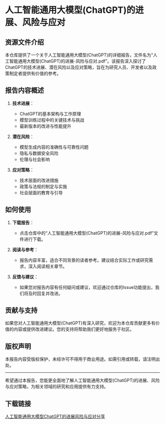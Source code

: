 # 人工智能通用大模型(ChatGPT)的进展、风险与应对

## 资源文件介绍

本仓库提供了一个关于人工智能通用大模型(ChatGPT)的详细报告，文件名为“人工智能通用大模型(ChatGPT)的进展-风险与应对.pdf”。该报告深入探讨了ChatGPT的技术进展、潜在风险以及应对策略，旨在为研究人员、开发者以及政策制定者提供有价值的参考。

## 报告内容概述

1. **技术进展**：
   - ChatGPT的基本架构与工作原理
   - 模型训练过程中的关键技术与挑战
   - 最新版本的改进与性能提升

2. **潜在风险**：
   - 模型生成内容的准确性与可靠性问题
   - 隐私与数据安全风险
   - 伦理与社会影响

3. **应对策略**：
   - 技术层面的改进措施
   - 政策与法规的制定与实施
   - 社会层面的教育与引导

## 如何使用

1. **下载报告**：
   - 点击仓库中的“人工智能通用大模型(ChatGPT)的进展-风险与应对.pdf”文件进行下载。

2. **阅读与参考**：
   - 报告内容丰富，适合不同背景的读者参考。建议结合实际工作或研究需求，深入阅读相关章节。

3. **反馈与建议**：
   - 如果您对报告内容有任何疑问或建议，欢迎通过仓库的Issue功能提出，我们将及时回复并改进。

## 贡献与支持

如果您对人工智能通用大模型(ChatGPT)有深入研究，欢迎为本仓库贡献更多有价值的内容或提供改进建议。您的支持将帮助我们更好地服务于社区。

## 版权声明

本报告内容受版权保护，未经许可不得用于商业用途。如需引用或转载，请注明出处。

---

希望通过本报告，您能更全面地了解人工智能通用大模型(ChatGPT)的进展、风险与应对策略，为相关领域的研究和应用提供有力支持。

## 下载链接

[人工智能通用大模型ChatGPT的进展风险与应对分享](https://pan.quark.cn/s/fe2febe617db)